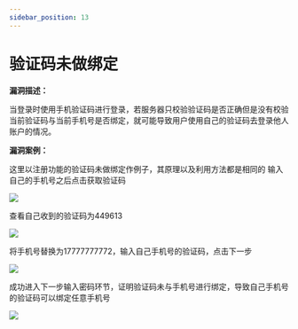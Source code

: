 ```yaml
---
sidebar_position: 13
---
```


# 验证码未做绑定

**漏洞描述：**

当登录时使用手机验证码进行登录，若服务器只校验验证码是否正确但是没有校验当前验证码与当前手机号是否绑定，就可能导致用户使用自己的验证码去登录他人账户的情况。

**漏洞案例：**

这里以注册功能的验证码未做绑定作例子，其原理以及利用方法都是相同的
输入自己的手机号之后点击获取验证码

![](/img/products/yakit/code-Unbound-1.png)

查看自己收到的验证码为449613

![](/img/products/yakit/code-Unbound-2.png)

将手机号替换为17777777772，输入自己手机号的验证码，点击下一步

![](/img/products/yakit/code-Unbound-3.png)

成功进入下一步输入密码环节，证明验证码未与手机号进行绑定，导致自己手机号的验证码可以绑定任意手机号

![](/img/products/yakit/code-Unbound-4.png)


